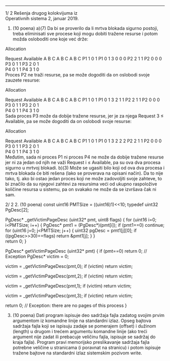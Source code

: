 --------------------------------------------------------------------------------


1/  2 
Rešenja drugog kolokvijuma iz  
Operativnih sistema 2, januar 2019. 
1. (10 poena) a)(7) Da bi se proverilo da li mrtva blokada sigurno postoji, treba eliminisati 
sve procese koji mogu dobiti tražene resurse i potom možda osloboditi one koje već drže: 
 
Allocation 
  
Request 
 Available 
 A B C   A B C  A B C 
P1 1 0 1  P1 0 1 3  0 0 0 
P2 2 1 1  P2 0 0 0     
P3 0 1 1  P3 2 0 1     
P4 0 1 1  P4 3 1 0     
Proces P2 ne traži resurse, pa se može dogoditi da on oslobodi svoje zauzete resurse: 
 
Allocation 
  
Request 
 Available 
 A B C   A B C  A B C 
P1 1 0 1  P1 0 1 3  2 1 1 
P2 2 1 1  P2 0 0 0     
P3 0 1 1  P3 2 0 1     
P4 0 1 1  P4 3 1 0     
Sada proces P3 može da dobije tražene resurse, jer je za njega Request
3
 ≤ Available, pa se 
može dogoditi da on oslobodi svoje resurse:
 
 
Allocation 
  
Request 
 Available 
 A B C   A B C  A B C 
P1 1 0 1  P1 0 1 3  2 2 2 
P2 2 1 1  P2 0 0 0     
P3 0 1 1  P3 2 0 1     
P4 0 1 1  P4 3 1 0     
Međutim, sada ni proces P1 ni proces P4 ne može da dobije tražene resurse jer ni za jedan od 
njih ne važi Request
i
 ≤ Available, pa su ova dva procesa sigurno u mrtvoj blokadi. 
b)(3) Može se ugasiti bilo koji od ova dva procesa i mrtva blokada će biti rešena (lako se 
proverava na opisani način). Da to nije tako, tj. ako bi ostao jedan proces koji ne može 
zadovoljiti svoje zahteve, to bi značilo da su njegovi zahtevi za resursima veći od ukupno 
raspoložive količine resursa u sistemu, pa on svakako ne može da se izvršava čak ni sam. 

2/  2 
2. (10 poena) 
const uint16 PMTSize = ((uint16)1)<<10; 
typedef uint32 PgDesc[2]; 
 
PgDesc* _getVictimPageDesc (uint32* pmt, uint8 flags) { 
  for (uint16 i=0; i<PMTSize; i++) { 
    PgDesc* pmt1 = (PgDesc*)(pmt[i]); 
    if (pmt1==0) continue; 
    for (uint16 j=0; j<PMTSize; j++) { 
      uint32 pgDesc = pmt1[j][0]; 
      if ((pgDesc>>30)==flags) return &pmt1[j]; 
    } 
  }   
  return 0; 
} 
 
PgDesc* getVictimPageDesc (uint32* pmt) { 
  if (pmt==0) return 0; // Exception 
  PgDesc* victim = 0; 
 
  victim = _getVictimPageDesc(pmt,0); 
  if (victim) return victim; 
 
  victim = _getVictimPageDesc(pmt,2); 
  if (victim) return victim; 
 
  victim = _getVictimPageDesc(pmt,1); 
  if (victim) return victim; 
 
  victim = _getVictimPageDesc(pmt,3); 
  if (victim) return victim; 
 
  return 0; // Exception: there are no pages of this process 
} 
 
3. (10 poena) 
Dati  program  ispisuje  deo  sadržaja  fajla  zadatog  svojim  prvim  argumentom  iz  komandne 
linije  na  standardni  izlaz. Opseg bajtova sadržaja fajla koji se ispisuju zadaje se pomerajem 
(offset) i dužinom (length) u drugom i trećem argumentu komandne linije (ako treći argument 
nije  zadat  ili  prebacuje  veličinu  fajla,  ispisuje  se  sadržaj  do  kraja  fajla).  Program  pravi 
memorijsko  preslikavanje  sadržaja  fajla  potrebne  veličine  u  stranicama  (i  poravnat  na 
stranicu) i potom ispisuje tražene bajtove na standardni izlaz sistemskim pozivom write. 